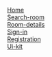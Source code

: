 <a href='https://george-izot.github.io/fsd_toxin/dist/home.html'> Home</a><br>
<a href='https://george-izot.github.io/fsd_toxin/dist/search-room.html'> Search-room</a><br>
<a href='https://george-izot.github.io/fsd_toxin/dist/room-details.html'> Room-details</a><br>
<a href='https://george-izot.github.io/fsd_toxin/dist/sign-in.html'> Sign-in</a><br>
<a href='https://george-izot.github.io/fsd_toxin/dist/registration.html'> Registration</a><br>
<a href='https://george-izot.github.io/fsd_toxin/dist/ui-kit.html'> Ui-kit</a><br>
